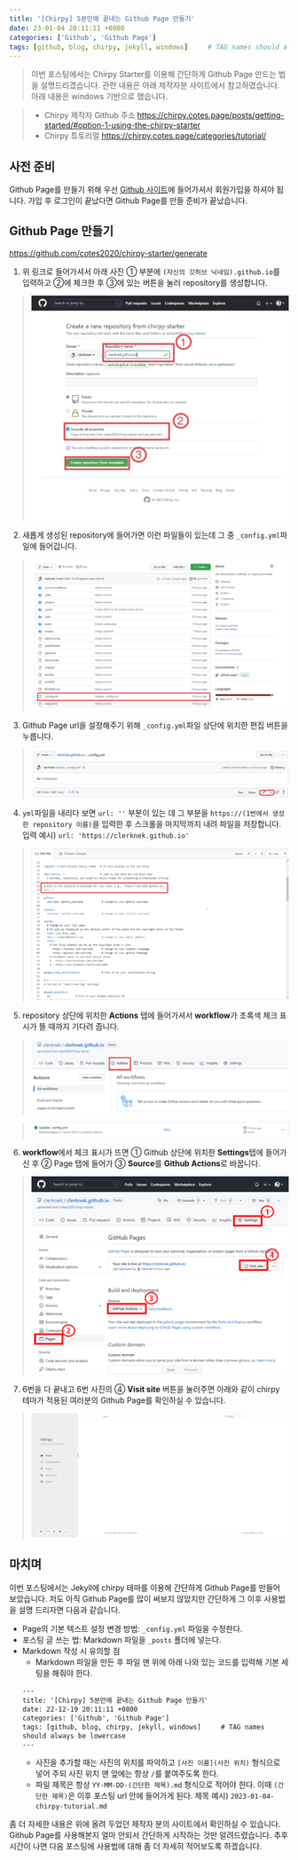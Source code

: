 ```yaml
---
title: '[Chirpy] 5분만에 끝내는 Github Page 만들기'
date: 23-01-04 20:11:11 +0800
categories: ['Github', 'Github Page']
tags: [github, blog, chirpy, jekyll, windows]     # TAG names should always be lowercase
---
```


> 이번 포스팅에서는 Chirpy Starter를 이용해 간단하게 Github Page 만드는 법을 설명드리겠습니다. 관련 내용은 아래 제작자분 사이트에서 참고하였습니다.
> 아래 내용은 windows 기반으로 했습니다.

> - Chirpy 제작자 Github 주소
> <https://chirpy.cotes.page/posts/getting-started/#option-1-using-the-chirpy-starter>
> - Chirpy 튜토리얼
> <https://chirpy.cotes.page/categories/tutorial/>

## 사전 준비
Github Page를 만들기 위해 우선 [Github 사이트](https://github.com/)에 들어가셔서 회원가입을 하셔야 됩니다.
가입 후 로그인이 끝났다면 Github Page를 만들 준비가 끝났습니다.

## Github Page 만들기
<https://github.com/cotes2020/chirpy-starter/generate>
1. 위 링크로 들어가셔서 아래 사진 ① 부분에 `(자신의 깃허브 닉네임).github.io`를 입력하고 ②에 체크한 후 ③에 있는 버튼을 눌러 repository를 생성합니다.
>![chirpy-tutorial_01_01](/images/githubpage/chirpy-tutorial_01_01.jpg)

2. 새롭게 생성된 repository에 들어가면 이런 파일들이 있는데 그 중 `_config.yml`파일에 들어갑니다.
>![chirpy-tutorial_01_02](/images/githubpage/chirpy-tutorial_01_02.png)

3. Github Page url을 설정해주기 위해 `_config.yml`파일 상단에 위치한 편집 버튼을 누릅니다.
>![chirpy-tutorial_01_03](/images/githubpage/chirpy-tutorial_01_03.png)

4. `yml`파일을 내리다 보면 `url: ''` 부분이 있는 데 그 부분을 `https://(1번에서 생성한 repository 이름)`을 입력한 후 스크롤을 마지막까지 내려 파일을 저장합니다. 
입력 예시) `url: 'https://clerknek.github.io'`
>![chirpy-tutorial_01_04](/images/githubpage/chirpy-tutorial_01_04.png)

5. repository 상단에 위치한 **Actions** 탭에 들어가셔서 **workflow**가 초록색 체크 표시가 뜰 때까지 기다려 줍니다.
>![chirpy-tutorial_01_05](/images/githubpage/chirpy-tutorial_01_05.png)

>![chirpy-tutorial_01_06](/images/githubpage/chirpy-tutorial_01_06.png)

6. **workflow**에서 체크 표시가 뜨면 ① Github 상단에 위치한 **Settings**탭에 들어가신 후 ② Page 탭에 들어가 ③ **Source**를 **Github Actions**로 바꿉니다. 

>![chirpy-tutorial_01_07](/images/githubpage/chirpy-tutorial_01_07.png)

7. 6번을 다 끝내고 6번 사진의 ④ **Visit site** 버튼을 눌러주면 아래와 같이 chirpy 테마가 적용된 여러분의 Github Page를 확인하실 수 있습니다.
>![chirpy-tutorial_01_08](/images/githubpage/chirpy-tutorial_01_08.png)

## 마치며
이번 포스팅에서는 Jekyll에 chirpy 테마를 이용해 간단하게 Github Page를 만들어 보았습니다. 저도 아직 Github Page를 많이 써보지 않았지만 간단하게 그 이후 사용법을 설명 드리자면 다음과 같습니다.
- Page의 기본 텍스트 설정 변경 방법: `_config.yml` 파일을 수정한다.
- 포스팅 글 쓰는 법: Markdown 파일을 `_posts` 폴더에 넣는다.
- Markdown 작성 시 유의할 점
    - Markdown 파일을 만든 후 파일 맨 위에 아래 나와 있는 코드를 입력해 기본 세팅을 해줘야 한다.
    ```
    ---
    title: '[Chirpy] 5분만에 끝내는 Github Page 만들기'
    date: 22-12-19 20:11:11 +0800
    categories: ['Github', 'Github Page']
    tags: [github, blog, chirpy, jekyll, windows]     # TAG names should always be lowercase
    ---
    ```
    - 사진을 추가할 때는 사진의 위치를 파악하고 `[사진 이름](사진 위치)` 형식으로 넣어 주되 사진 위치 맨 앞에는 항상 `/`를 붙여주도록 한다.
    - 파일 제목은 항상 `YY-MM-DD-(간단한 제목).md` 형식으로 적어야 한다. 이때 `(간단한 제목)`은 이후 포스팅 url 안에 들어가게 된다. 
    제목 예시) `2023-01-04-chirpy-tutorial.md`

좀 더 자세한 내용은 위에 올려 두었던 제작자 분의 사이트에서 확인하실 수 있습니다. 
Github Page를 사용해본지 얼마 안되서 간단하게 시작하는 것만 알려드렸습니다. 추후 시간이 나면 다음 포스팅에 사용법에 대해 좀 더 자세히 적어보도록 하겠습니다.

